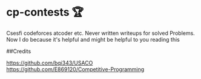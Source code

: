# cp-contests :trophy:
Csesfi codeforces atcoder etc. Never written writeups for solved Problems. Now I do because it's helpful and might be helpful to you reading this 

##Credits

https://github.com/bqi343/USACO
https://github.com/E869120/Competitive-Programming
